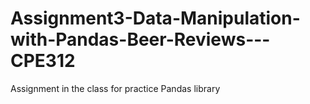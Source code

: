 # Assignment3-Data-Manipulation-with-Pandas-Beer-Reviews---CPE312
Assignment in the class for practice Pandas library 
